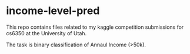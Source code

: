 # income-level-pred

This repo contains files related to my kaggle competition submissions for cs6350 at the University of Utah.

The task is binary classification of Annaul Income (>50k).
